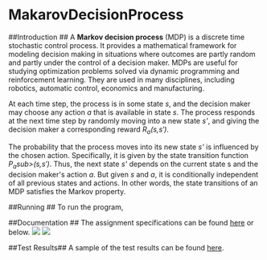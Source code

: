 # MakarovDecisionProcess

##Introduction ##
A **Markov decision process** (MDP) is a discrete time stochastic control process. It provides a mathematical framework for modeling decision making in situations where outcomes are partly random and partly under the control of a decision maker. MDPs are useful for studying optimization problems solved via dynamic programming and reinforcement learning. They are used in many disciplines, including robotics, automatic control, economics and manufacturing.

At each time step, the process is in some state *s*, and the decision maker may choose any action *a* that is available in state *s*. The process responds at the next time step by randomly moving into a new state *s'*, and giving the decision maker a corresponding reward *R<sub>a</sub>(s,s′)*.

The probability that the process moves into its new state *s'* is influenced by the chosen action. Specifically, it is given by the state transition function *P<sub>a</sub>sub>(s,s′)*. Thus, the next state *s'* depends on the current state s and the decision maker's action *a*. But given *s* and *a*, it is conditionally independent of all previous states and actions. In other words, the state transitions of an MDP satisfies the Markov property.

##Running ##
To run the program, 

##Documentation ##
The assignment specifications can be found <a href="">here</a> or below.
<img src="https://github.com/adamlkl/MarkovDecisionProcess/blob/master/Documentation/0001.jpg" />
<img src="https://github.com/adamlkl/MarkovDecisionProcess/blob/master/Documentation/0002.jpg" />

##Test Results##
A sample of the test results can be found <a href="https://github.com/adamlkl/MarkovDecisionProcess/blob/master/Documentation/test_results.pdf">here</a>.